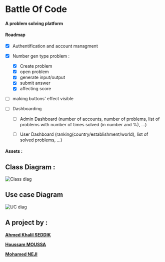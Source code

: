 # Battle Of Code 

#### A problem solving platform 

#### Roadmap

- [X] Authentification and account managment 

- [X] Number gen type problem :
  - [X] Create problem
  - [X] open problem
  - [X] generate input/output
  - [X] submit answer 
  - [X] affecting score

- [ ] making buttons' effect visible 

- [ ] Dashboarding
  - [ ]  Admin Dashboard (number of accounts, number of problems, list of problems with number of times solved (in number and %), ...)
  - [ ]  User Dashboard (ranking(country/establishment/world), list of solved problems, ...)


#### Assets :

## Class Diagram :
![Class diag](https://i.imgur.com/L3lJPE9.png)

## Use case Diagram
![UC diag](https://i.imgur.com/Gnjh6sD.png)


## A project by :
  [**Ahmed Khalil SEDDIK**](https://www.linkedin.com/in/ahmed-khalil-seddik/)

  [**Houssam MOUSSA**](https://www.linkedin.com/in/houssem-moussa-aa7402188/)

  [**Mohamed NEJI**](https://www.linkedin.com/in/mohamedneji/)
